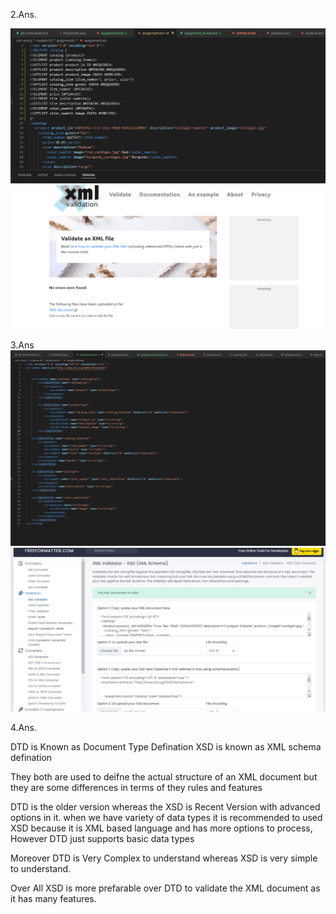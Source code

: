 

2.Ans.

![DTD Code](../Output_Screenshots/DTD_Code.png)
![DTD Validation](../Output_Screenshots/XML_Validation.png)

3.Ans
![XSD code](../Output_Screenshots/XSD_Code.png)
![XSD Validation](../Output_Screenshots/XSD_Val.png)

4.Ans.

DTD is Known as Document Type Defination
XSD is known as XML schema defination 

They both are used to deifne the actual structure of an XML document but they are some differences in terms of they rules and features

DTD is the older version whereas the XSD is Recent Version with advanced options in it.
when we have variety of data types it is recommended to used XSD because it is XML based language and has more options to process, However DTD just supports basic data types 

Moreover DTD is Very Complex to understand whereas XSD is very simple to understand.

Over All XSD is more prefarable over DTD to validate the XML document as it has many features.

